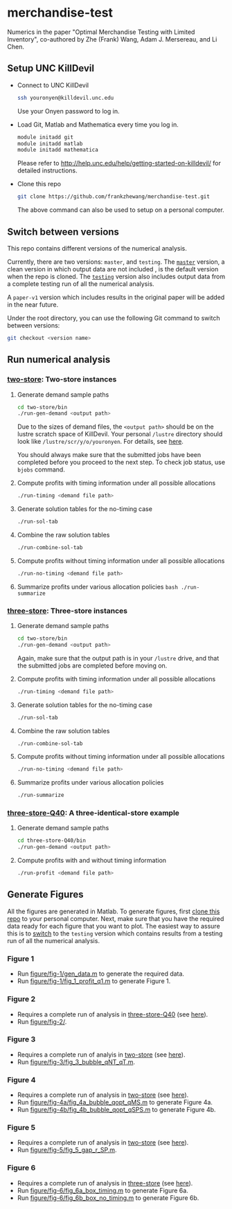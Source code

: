 # merchandise-test
Numerics in the paper "Optimal Merchandise Testing with Limited Inventory", co-authored by Zhe (Frank) Wang, Adam J. Mersereau, and Li Chen.

## Setup UNC KillDevil

- Connect to UNC KillDevil
    ```bash
    ssh youronyen@killdevil.unc.edu
    ```
    Use your Onyen password to log in.

- Load Git, Matlab and Mathematica every time you log in.
    ```bash
    module initadd git
    module initadd matlab
    module initadd mathematica 
    ```
    Please refer to http://help.unc.edu/help/getting-started-on-killdevil/ for detailed instructions.

- <a name='clone'></a>Clone this repo 
    ```bash
    git clone https://github.com/frankzhewang/merchandise-test.git
    ```
    The above command can also be used to setup on a personal computer.

## Switch between versions
This repo contains different versions of the numerical analysis.

Currently, there are two versions: `master`, and `testing`. The [`master`](https://github.com/frankzhewang/merchandise-test/tree/master) version, a clean version in which output data are not included , is the default version when the repo is cloned. The [`testing`](https://github.com/frankzhewang/merchandise-test/tree/testing) version also includes output data from a complete testing run of all the numerical analysis.

A `paper-v1` version which includes results in the original paper will be added in the near future.

Under the root directory, you can use the following Git command to switch between versions:
```bash
git checkout <version name>
```

## Run numerical analysis

### <a name='2store'></a>[two-store](two-store): Two-store instances

1. Generate demand sample paths
    ```bash
    cd two-store/bin
    ./run-gen-demand <output path>
    ```
    Due to the sizes of demand files, the `<output path>` should be on the lustre scratch space of KillDevil. Your personal   `/lustre` directory should look like `/lustre/scr/y/o/youronyen`. For details, see   [here](http://help.unc.edu/help/getting-started-on-killdevil/#P63_6342).

    You should always make sure that the submitted jobs have been completed before you proceed to the next step. To check job status, use `bjobs` command.

2. Compute profits with timing information under all possible allocations
    ```bash
    ./run-timing <demand file path>
    ```

3. Generate solution tables for the no-timing case
    ```bash
    ./run-sol-tab
    ```

4. Combine the raw solution tables
    ```bash
    ./run-combine-sol-tab
    ```

5. Compute profits without timing information under all possible allocations
    ```bash
    ./run-no-timing <demand file path>
    ```
    
6. Summarize profits under various allocation policies
        ```bash
        ./run-summarize
        ```

### <a name='3store'></a>[three-store](three-store): Three-store instances

1. Generate demand sample paths
    ```bash
    cd two-store/bin
    ./run-gen-demand <output path>
    ```
    Again, make sure that the output path is in your `/lustre` drive, and that the submitted jobs are completed before moving on.

2. Compute profits with timing information under all possible allocations
    ```bash
    ./run-timing <demand file path>
    ```

3. Generate solution tables for the no-timing case
    ```bash
    ./run-sol-tab
    ```

4. Combine the raw solution tables
    ```bash
    ./run-combine-sol-tab
    ```

5. Compute profits without timing information under all possible allocations
    ```bash
    ./run-no-timing <demand file path>
    ```
6. Summarize profits under various allocation policies
    ```bash
    ./run-summarize
    ```

### <a name='q40'></a>[three-store-Q40](three-store-Q40): A three-identical-store example

1. Generate demand sample paths
    ```bash
    cd three-store-Q40/bin
    ./run-gen-demand <output path>
    ```
    
2. Compute profits with and without timing information
    ```bash
    ./run-profit <demand file path>
    ```

## Generate Figures

All the figures are generated in Matlab. To generate figures, first [clone this repo](#clone) to your personal computer. Next, make sure that you have the required data ready for each figure that you want to plot. The easiest way to assure this is to [switch](#switch-between-versions) to the `testing` version which contains results from a testing run of all the numerical analysis.

### Figure 1

- Run [figure/fig-1/gen\_data.m](figure/fig-1/gen_data.m) to generate the required data.
- Run [figure/fig-1/fig\_1\_profit\_q1.m](figure/fig-1/fig_1_profit_q1.m) to generate Figure 1.

### Figure 2

- Requires a complete run of analysis in [three-store-Q40](three-store-Q40) (see [here](#q40)).
- Run [figure/fig-2/]().

### Figure 3

- Requires a complete run of analyis in [two-store](two-store) (see [here](#2store)).
- Run [figure/fig-3/fig\_3\_bubble\_qNT\_qT.m](figure/fig-3/fig_3_bubble_qNT_qT.m).

### Figure 4

- Requires a complete run of analysis in [two-store](two-store) (see [here](#2store)).
- Run [figure/fig-4a/fig\_4a\_bubble\_qopt\_qMS.m](figure/fig-4a/fig_4a_bubble_qopt_qMS.m) to generate Figure 4a.
- Run [figure/fig-4b/fig\_4b\_bubble\_qopt\_qSPS.m](figure/fig-4b/fig_4b_bubble_qopt_qSPS.m) to generate Figure 4b.

### Figure 5

- Requires a complete run of analysis in [two-store](two-store) (see [here](#2store)).
- Run [figure/fig-5/fig\_5\_gap\_r\_SP.m](figure/fig-5/fig_5_gap_r_SP.m).

### Figure 6

- Requires a complete run of analysis in [three-store](three-store) (see [here](#3store)).
- Run [figure/fig-6/fig\_6a\_box\_timing.m](figure/fig-6/fig_6a_box_timing.m) to generate Figure 6a.
- Run [figure/fig-6/fig\_6b\_box\_no\_timing.m](figure/fig-6/fig_6a_box_no_timing.m) to generate Figure 6b.
